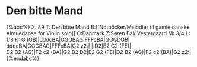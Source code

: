 # Den bitte Mand

{%abc%}
X: 89
T: Den bitte Mand
B:[[Notböcker/Melodier til gamle danske Almuedanse for Violin solo]]
O:Danmark
Z:Søren Bak Vestergaard
M: 3/4
L: 1/8
K: G
(GB)|dddcBA|GGGBAG|FFFcBA|GGGDGB|\
dddcBA|GGGBAG|FFFcBA|G2 z2:| |:D2|E2 G2 (FE)|\
D2 B2 (AG)|F2 c2 (BA)|G2 B2 D2|E2 G2 (FE)|D2 B2 (AG)|F2 c2 (BA)|G2 z2:|
{%endabc%}
